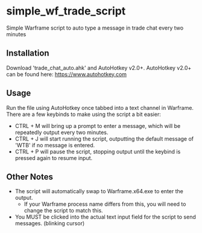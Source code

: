 # simple_wf_trade_script
Simple Warframe script to auto type a message in trade chat every two minutes

## Installation
Download 'trade_chat_auto.ahk' and AutoHotkey v2.0+. 
AutoHotkey v2.0+ can be found here: https://www.autohotkey.com

## Usage
Run the file using AutoHotkey once tabbed into a text channel in Warframe. There are a few keybinds to make using the script a bit easier:
- CTRL + M will bring up a prompt to enter a message, which will be repeatedly output every two minutes.
- CTRL + J will start running the script, outputting the default message of 'WTB' if no message is entered.
- CTRL + P will pause the script, stopping output until the keybind is pressed again to resume input.

## Other Notes
- The script will automatically swap to Warframe.x64.exe to enter the output.
  - If your Warframe process name differs from this, you will need to change the script to match this.
- You MUST be clicked into the actual text input field for the script to send messages. (blinking cursor)

